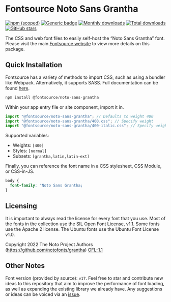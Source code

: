 # Fontsource Noto Sans Grantha

[![npm (scoped)](https://img.shields.io/npm/v/@fontsource/noto-sans-grantha?color=brightgreen)](https://www.npmjs.com/package/@fontsource/noto-sans-grantha) [![Generic badge](https://img.shields.io/badge/fontsource-passing-brightgreen)](https://github.com/fontsource/fontsource) [![Monthly downloads](https://badgen.net/npm/dm/@fontsource/noto-sans-grantha)](https://github.com/fontsource/fontsource) [![Total downloads](https://badgen.net/npm/dt/@fontsource/noto-sans-grantha)](https://github.com/fontsource/fontsource) [![GitHub stars](https://img.shields.io/github/stars/fontsource/fontsource.svg?style=social&label=Star)](https://github.com/fontsource/fontsource/stargazers)

The CSS and web font files to easily self-host the “Noto Sans Grantha” font. Please visit the main [Fontsource website](https://fontsource.org/fonts/noto-sans-grantha) to view more details on this package.

## Quick Installation

Fontsource has a variety of methods to import CSS, such as using a bundler like Webpack. Alternatively, it supports SASS. Full documentation can be found [here](https://beta.fontsource.org/docs/getting-started/introduction).

```javascript
npm install @fontsource/noto-sans-grantha
```

Within your app entry file or site component, import it in.

```javascript
import "@fontsource/noto-sans-grantha"; // Defaults to weight 400
import "@fontsource/noto-sans-grantha/400.css"; // Specify weight
import "@fontsource/noto-sans-grantha/400-italic.css"; // Specify weight and style

```

Supported variables:
- Weights: `[400]`
- Styles: `[normal]`
- Subsets: `[grantha,latin,latin-ext]`

Finally, you can reference the font name in a CSS stylesheet, CSS Module, or CSS-in-JS.

```css
body {
  font-family: "Noto Sans Grantha;
}
```

## Licensing
It is important to always read the license for every font that you use.
Most of the fonts in the collection use the SIL Open Font License, v1.1. Some fonts use the Apache 2 license. The Ubuntu fonts use the Ubuntu Font License v1.0.

Copyright 2022 The Noto Project Authors (https://github.com/notofonts/grantha)
[OFL-1.1](http://scripts.sil.org/OFL)

## Other Notes
Font version (provided by source): `v17`.
Feel free to star and contribute new ideas to this repository that aim to improve the performance of font loading, as well as expanding the existing library we already have. Any suggestions or ideas can be voiced via an [issue](https://github.com/fontsource/fontsource/issues).